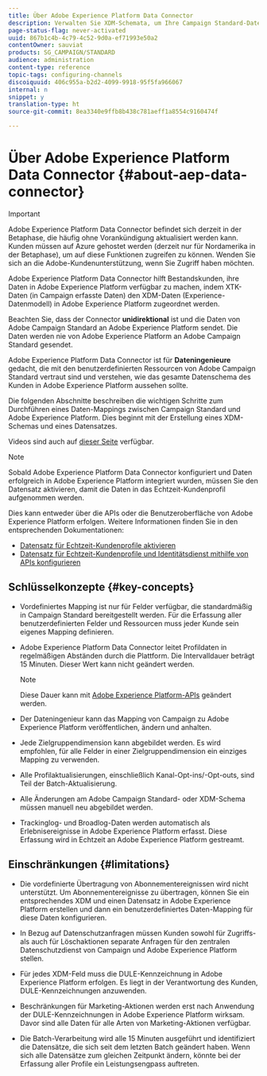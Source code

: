 ```yaml
---
title: Über Adobe Experience Platform Data Connector
description: Verwalten Sie XDM-Schemata, um Ihre Campaign Standard-Daten in Adobe Experience Platform verfügbar zu machen.
page-status-flag: never-activated
uuid: 867b1c4b-4c79-4c52-9d0a-ef71993e50a2
contentOwner: sauviat
products: SG_CAMPAIGN/STANDARD
audience: administration
content-type: reference
topic-tags: configuring-channels
discoiquuid: 406c955a-b2d2-4099-9918-95f5fa966067
internal: n
snippet: y
translation-type: ht
source-git-commit: 8ea3340e9ffb8b438c781aeff1a8554c9160474f

---
```



# Über Adobe Experience Platform Data Connector {#about-aep-data-connector}

>[!IMPORTANT]
>
>Adobe Experience Platform Data Connector befindet sich derzeit in der Betaphase, die häufig ohne Vorankündigung aktualisiert werden kann. Kunden müssen auf Azure gehostet werden (derzeit nur für Nordamerika in der Betaphase), um auf diese Funktionen zugreifen zu können. Wenden Sie sich an die Adobe-Kundenunterstützung, wenn Sie Zugriff haben möchten.

Adobe Experience Platform Data Connector hilft Bestandskunden, ihre Daten in Adobe Experience Platform verfügbar zu machen, indem XTK-Daten (in Campaign erfasste Daten) den XDM-Daten (Experience-Datenmodell) in Adobe Experience Platform zugeordnet werden.

Beachten Sie, dass der Connector **unidirektional** ist und die Daten von Adobe Campaign Standard an Adobe Experience Platform sendet. Die Daten werden nie von Adobe Experience Platform an Adobe Campaign Standard gesendet.

Adobe Experience Platform Data Connector ist für **Dateningenieure** gedacht, die mit den benutzerdefinierten Ressourcen von Adobe Campaign Standard vertraut sind und verstehen, wie das gesamte Datenschema des Kunden in Adobe Experience Platform aussehen sollte.

Die folgenden Abschnitte beschreiben die wichtigen Schritte zum Durchführen eines Daten-Mappings zwischen Campaign Standard und Adobe Experience Platform. Dies beginnt mit der Erstellung eines XDM-Schemas und eines Datensatzes.

Videos sind auch auf [dieser Seite](https://docs.adobe.com/content/help/en/campaign-learn/campaign-standard-tutorials/administrating/adobe-experience-platform-data-connector/understanding-the-adobe-experience-platform-data-connector.html) verfügbar.

>[!NOTE]
>Sobald Adobe Experience Platform Data Connector konfiguriert und Daten erfolgreich in Adobe Experience Platform integriert wurden, müssen Sie den Datensatz aktivieren, damit die Daten in das Echtzeit-Kundenprofil aufgenommen werden.
>
>Dies kann entweder über die APIs oder die Benutzeroberfläche von Adobe Experience Platform erfolgen. Weitere Informationen finden Sie in den entsprechenden Dokumentationen:
>
>* [Datensatz für Echtzeit-Kundenprofile aktivieren](https://www.adobe.io/apis/experienceplatform/home/tutorials/alltutorials.html#!api-specification/markdown/narrative/tutorials/data_ingestion_tutorial/data_ingestion_tutorial.md)
>* [Datensatz für Echtzeit-Kundenprofile und Identitätsdienst mithilfe von APIs konfigurieren](https://www.adobe.io/apis/experienceplatform/home/tutorials/alltutorials.html#!api-specification/markdown/narrative/tutorials/unified_profile_dataset_tutorial/unified_profile_dataset_api_tutorial.md)


## Schlüsselkonzepte {#key-concepts}

* Vordefiniertes Mapping ist nur für Felder verfügbar, die standardmäßig in Campaign Standard bereitgestellt werden. Für die Erfassung aller benutzerdefinierten Felder und Ressourcen muss jeder Kunde sein eigenes Mapping definieren.

* Adobe Experience Platform Data Connector leitet Profildaten in regelmäßigen Abständen durch die Plattform.&#x200B; Die Intervalldauer beträgt 15 Minuten. Dieser Wert kann nicht geändert werden.

   >[!NOTE]
   >
   >Diese Dauer kann mit [Adobe Experience Platform-APIs](https://www.adobe.io/apis/experienceplatform/home/tutorials/alltutorials.html#!api-specification/markdown/narrative/tutorials/authenticate_to_acp_tutorial/authenticate_to_acp_tutorial.md) geändert werden.

* Der Dateningenieur kann das Mapping von Campaign zu Adobe Experience Platform veröffentlichen, ändern und anhalten.

* Jede Zielgruppendimension kann abgebildet werden. Es wird empfohlen, für alle Felder in einer Zielgruppendimension ein einziges Mapping zu verwenden.

* Alle Profilaktualisierungen, einschließlich Kanal-Opt-ins/-Opt-outs, sind Teil der Batch-Aktualisierung.

* Alle Änderungen am Adobe Campaign Standard- oder XDM-Schema müssen manuell neu abgebildet werden.&#x200B;

* Trackinglog- und Broadlog-Daten werden automatisch als Erlebnisereignisse in Adobe Experience Platform erfasst. Diese Erfassung wird in Echtzeit an Adobe Experience Platform gestreamt.

## Einschränkungen {#limitations}

* Die vordefinierte Übertragung von Abonnementereignissen wird nicht unterstützt. Um Abonnementereignisse zu übertragen, können Sie ein entsprechendes XDM und einen Datensatz in Adobe Experience Platform erstellen und dann ein benutzerdefiniertes Daten-Mapping für diese Daten konfigurieren.

* In Bezug auf Datenschutzanfragen müssen Kunden sowohl für Zugriffs- als auch für Löschaktionen separate Anfragen für den zentralen Datenschutzdienst von Campaign und Adobe Experience Platform stellen.

* Für jedes XDM-Feld muss die DULE-Kennzeichnung in Adobe Experience Platform erfolgen. Es liegt in der Verantwortung des Kunden, DULE-Kennzeichnungen anzuwenden.

* Beschränkungen für Marketing-Aktionen werden erst nach Anwendung der DULE-Kennzeichnungen in Adobe Experience Platform wirksam. Davor sind alle Daten für alle Arten von Marketing-Aktionen verfügbar.

* Die Batch-Verarbeitung wird alle 15 Minuten ausgeführt und identifiziert die Datensätze, die sich seit dem letzten Batch geändert haben. Wenn sich alle Datensätze zum gleichen Zeitpunkt ändern, könnte bei der Erfassung aller Profile ein Leistungsengpass auftreten.
